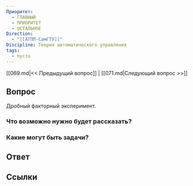 ```yaml
---
Приоритет:
  - ГЛАВНЫЙ
  - ПРИОРИТЕТ
  - ОСТАЛЬНОЕ
Direction:
  - "[[АТПП-СамГТУ]]" 
Discipline: Теория автоматического управления 
tags:
  - пусто
---
```

[[069.md|<< Предыдущий вопрос]] | [[071.md|Следующий вопрос >>]]
## Вопрос

Дробный факторный эксперимент.

### Что возможно нужно будет рассказать?

### Какие могут быть задачи?

## Ответ

## Ссылки
